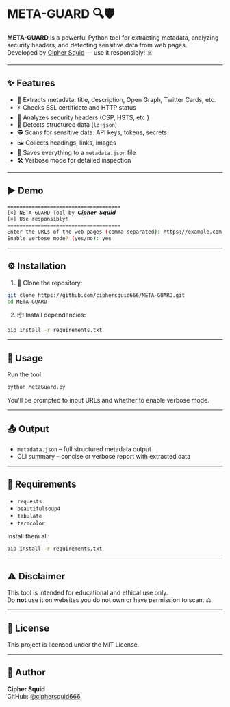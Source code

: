 # META-GUARD 🔍🛡️

**META-GUARD** is a powerful Python tool for extracting metadata, analyzing security headers, and detecting sensitive data from web pages.  
Developed by [Cipher Squid](https://github.com/ciphersquid666) — use it responsibly! ☠️

---

## ✨ Features

- 📄 Extracts metadata: title, description, Open Graph, Twitter Cards, etc.  
- ⚡ Checks SSL certificate and HTTP status  
- 🔐 Analyzes security headers (CSP, HSTS, etc.)  
- 🧠 Detects structured data (`ld+json`)  
- 🕵️ Scans for sensitive data: API keys, tokens, secrets  
- 🖼️ Collects headings, links, images  
- 📁 Saves everything to a `metadata.json` file  
- 🛠️ Verbose mode for detailed inspection  

---

## ▶️ Demo

```bash
=====================================
[×] NETA-GUARD Tool by 𝘾𝙞𝙥𝙝𝙚𝙧 𝙎𝙦𝙪𝙞𝙙
[×] Use responsibly!
=====================================
Enter the URLs of the web pages (comma separated): https://example.com
Enable verbose mode? (yes/no): yes
```

---

## ⚙️ Installation

1. 🔗 Clone the repository:

```bash
git clone https://github.com/ciphersquid666/META-GUARD.git
cd META-GUARD
```

2. 📦 Install dependencies:

```bash
pip install -r requirements.txt
```

---

## 🚀 Usage

Run the tool:

```bash
python MetaGuard.py
```

You'll be prompted to input URLs and whether to enable verbose mode.

---

## 📤 Output

- `metadata.json` – full structured metadata output  
- CLI summary – concise or verbose report with extracted data  

---

## 🧰 Requirements

- `requests`  
- `beautifulsoup4`  
- `tabulate`  
- `termcolor`  

Install them all:

```bash
pip install -r requirements.txt
```

---

## ⚠️ Disclaimer

This tool is intended for educational and ethical use only.  
Do **not** use it on websites you do not own or have permission to scan. ⚖️

---

## 📜 License

This project is licensed under the MIT License.

---

## 👤 Author

**Cipher Squid**  
GitHub: [@ciphersquid666](https://github.com/ciphersquid666)
